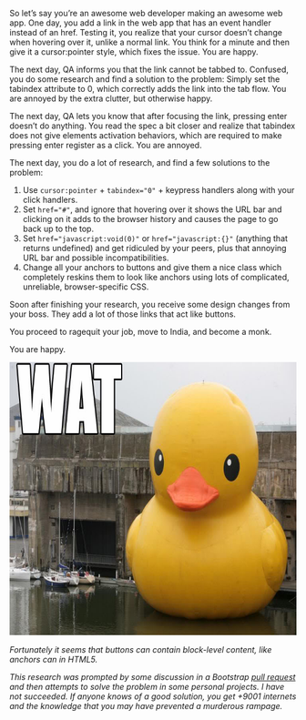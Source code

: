 So let’s say you’re an awesome web developer making an awesome web app. One day, you add a link in the web app that has an event handler instead of an href. Testing it, you realize that your cursor doesn’t change when hovering over it, unlike a normal link. You think for a minute and then give it a cursor:pointer style, which fixes the issue. You are happy.

The next day, QA informs you that the link cannot be tabbed to. Confused, you do some research and find a solution to the problem: Simply set the tabindex attribute to 0, which correctly adds the link into the tab flow. You are annoyed by the extra clutter, but otherwise happy.

The next day, QA lets you know that after focusing the link, pressing enter doesn’t do anything. You read the spec a bit closer and realize that tabindex does not give elements activation behaviors, which are required to make pressing enter register as a click. You are annoyed.

The next day, you do a lot of research, and find a few solutions to the problem:

1. Use `cursor:pointer` + `tabindex="0"` + keypress handlers along with your click handlers.
2. Set `href="#"`, and ignore that hovering over it shows the URL bar and clicking on it adds to the browser history and causes the page to go back up to the top.
3. Set `href="javascript:void(0)"` or `href="javascript:{}"` (anything that returns undefined) and get ridiculed by your peers, plus that annoying URL bar and possible incompatibilities.
4. Change all your anchors to buttons and give them a nice class which completely reskins them to look like anchors using lots of complicated, unreliable, browser-specific CSS.

Soon after finishing your research, you receive some design changes from your boss. They add a lot of those links that act like buttons.

You proceed to ragequit your job, move to India, and become a monk.

You are happy.

<div class="thumbnail"><img src="wat.jpg" width="720" height="480"></div>

*Fortunately it seems that buttons can contain block-level content, like anchors can in HTML5.*

*This research was prompted by some discussion in a Bootstrap [pull request](https://github.com/twitter/bootstrap/pull/1447) and then attempts to solve the problem in some personal projects. I have not succeeded. If anyone knows of a good solution, you get +9001 internets and the knowledge that you may have prevented a murderous rampage.*